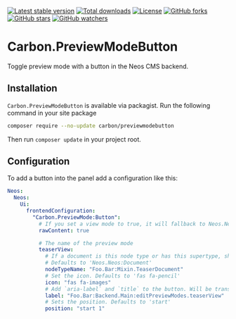 [![Latest stable version]][packagist] [![Total downloads]][packagist] [![License]][packagist] [![GitHub forks]][fork] [![GitHub stars]][stargazers] [![GitHub watchers]][subscription]

# Carbon.PreviewModeButton

Toggle preview mode with a button in the Neos CMS backend.

## Installation

`Carbon.PreviewModeButton` is available via packagist.
Run the following command in your site package

```bash
composer require --no-update carbon/previewmodebutton
```

Then run `composer update` in your project root.

## Configuration

To add a button into the panel add a configuration like this:

```yaml
Neos:
  Neos:
    Ui:
      frontendConfiguration:
        "Carbon.PreviewMode:Button":
          # If you set a view mode to true, it will fallback to Neos.Neos:Document and will have no custom icon or label
          rawContent: true

          # The name of the preview mode
          teaserView:
            # If a document is this node type or has this supertype, show the button. Otherwise it will be hidden
            # Defaults to 'Neos.Neos:Document'
            nodeTypeName: "Foo.Bar:Mixin.TeaserDocument"
            # Set the icon. Defaults to 'fas fa-pencil'
            icon: "fas fa-images"
            # Add `aria-label` and `title` to the button. Will be translated, but can also be a plain text
            label: "Foo.Bar:Backend.Main:editPreviewModes.teaserView"
            # Sets the position. Defaults to 'start'
            position: "start 1"
```

[packagist]: https://packagist.org/packages/carbon/previewmodebutton
[latest stable version]: https://poser.pugx.org/carbon/previewmodebutton/v/stable
[total downloads]: https://poser.pugx.org/carbon/previewmodebutton/downloads
[license]: https://poser.pugx.org/carbon/previewmodebutton/license
[github forks]: https://img.shields.io/github/forks/CarbonPackages/Carbon.PreviewModeButton.svg?style=social&label=Fork
[github stars]: https://img.shields.io/github/stars/CarbonPackages/Carbon.PreviewModeButton.svg?style=social&label=Stars
[github watchers]: https://img.shields.io/github/watchers/CarbonPackages/Carbon.PreviewModeButton.svg?style=social&label=Watch
[fork]: https://github.com/CarbonPackages/Carbon.PreviewModeButton/fork
[stargazers]: https://github.com/CarbonPackages/Carbon.PreviewModeButton/stargazers
[subscription]: https://github.com/CarbonPackages/Carbon.PreviewModeButton/subscription
